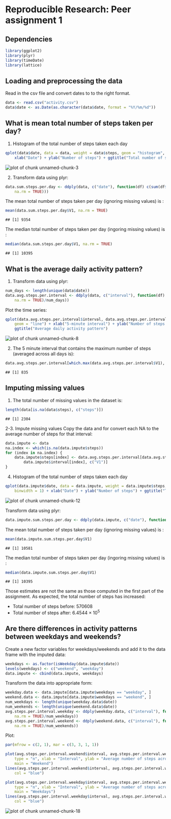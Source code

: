 Reproducible Research: Peer assignment 1
========================================================

## Dependencies

```r
library(ggplot2)
library(plyr)
library(timeDate)
library(lattice)
```


## Loading and preprocessing the data

Read in the csv file and convert dates to to the right format.

```r
data <- read.csv("activity.csv")
data$date <- as.Date(as.character(data$date, format = "%Y/%m/%d"))
```


## What is mean total number of steps taken per day?

1. Histogram of the total number of steps taken each day

```r
qplot(data$date, data = data, weight = data$steps, geom = "histogram", binwidth = 1) + 
    xlab("Date") + ylab("Number of steps") + ggtitle("Total number of steps per day")
```

![plot of chunk unnamed-chunk-3](figure/unnamed-chunk-3.png) 


2. Transform data using plyr:

```r
data.sum.steps.per.day <- ddply(data, c("date"), function(df) c(sum(df$steps, 
    na.rm = TRUE)))
```


The mean total number of steps taken per day (ignoring missing values) is :

```r
mean(data.sum.steps.per.day$V1, na.rm = TRUE)
```

```
## [1] 9354
```

The median total number of steps taken per day (ingoring missing values) is : 

```r
median(data.sum.steps.per.day$V1, na.rm = TRUE)
```

```
## [1] 10395
```


## What is the average daily activity pattern?

1. Transform data using plyr:

```r
num_days <- length(unique(data$date))
data.avg.steps.per.interval <- ddply(data, c("interval"), function(df) c(sum(df$steps, 
    na.rm = TRUE)/num_days))
```


Plot the time series:

```r
qplot(data.avg.steps.per.interval$interval, data.avg.steps.per.interval$V1, 
    geom = "line") + xlab("5-minute interval") + ylab("Number of steps averaged across all days") + 
    ggtitle("Average daily activity pattern")
```

![plot of chunk unnamed-chunk-8](figure/unnamed-chunk-8.png) 


2. The 5 minute interval that contains the maximum number of steps (averaged across all days is):

```r
data.avg.steps.per.interval[which.max(data.avg.steps.per.interval$V1), c("interval")]
```

```
## [1] 835
```


## Imputing missing values

1. The total number of missing values in the dataset is:

```r
length(data[is.na(data$steps), c("steps")])
```

```
## [1] 2304
```


2-3. Impute missing values
Copy the data and for convert each NA to the average number of steps for that interval:

```r
data.impute <- data
na.index <- which(is.na(data.impute$steps))
for (index in na.index) {
    data.impute$steps[index] <- data.avg.steps.per.interval[data.avg.steps.per.interval$interval == 
        data.impute$interval[index], c("V1")]
}
```



4. Histogram of the total number of steps taken each day

```r
qplot(data.impute$date, data = data.impute, weight = data.impute$steps, geom = "histogram", 
    binwidth = 1) + xlab("Date") + ylab("Number of steps") + ggtitle("Total number of steps per day")
```

![plot of chunk unnamed-chunk-12](figure/unnamed-chunk-12.png) 


Transform data using plyr:

```r
data.impute.sum.steps.per.day <- ddply(data.impute, c("date"), function(df) c(sum(df$steps)))
```


The mean total number of steps taken per day (ignoring missing values) is :

```r
mean(data.impute.sum.steps.per.day$V1)
```

```
## [1] 10581
```

The median total number of steps taken per day (ingoring missing values) is : 

```r
median(data.impute.sum.steps.per.day$V1)
```

```
## [1] 10395
```


Those estimates are not the same as those computed in the first part of the assignment.
As expected, the total number of steps has increased:
* Total number of steps before: 570608
* Total number of steps after: 6.4544 &times; 10<sup>5</sup>


## Are there differences in activity patterns between weekdays and weekends?

Create a new factor variables for weekdays/weekends and add it to the data frame with the imputed data:

```r
weekdays <- as.factor(isWeekday(data.impute$date))
levels(weekdays) <- c("weekend", "weekday")
data.impute <- cbind(data.impute, weekdays)
```


Transform the data into appropriate form:

```r
weekday.data <- data.impute[data.impute$weekdays == "weekday", ]
weekend.data <- data.impute[data.impute$weekdays == "weekend", ]
num_weekdays <- length(unique(weekday.data$date))
num_weekends <- length(unique(weekend.data$date))
avg.steps.per.interval.weekday <- ddply(weekday.data, c("interval"), function(df) c(sum(df$steps, 
    na.rm = TRUE)/num_weekdays))
avg.steps.per.interval.weekend <- ddply(weekend.data, c("interval"), function(df) c(sum(df$steps, 
    na.rm = TRUE)/num_weekends))
```


Plot:

```r
par(mfrow = c(2, 1), mar = c(3, 3, 1, 1))

plot(avg.steps.per.interval.weekend$interval, avg.steps.per.interval.weekend$V1, 
    type = "n", xlab = "Interval", ylab = "Average number of steps across all days", 
    main = "Weekend")
lines(avg.steps.per.interval.weekend$interval, avg.steps.per.interval.weekend$V1, 
    col = "blue")

plot(avg.steps.per.interval.weekday$interval, avg.steps.per.interval.weekday$V1, 
    type = "n", xlab = "Interval", ylab = "Average number of steps across all days", 
    main = "Weekdays")
lines(avg.steps.per.interval.weekday$interval, avg.steps.per.interval.weekday$V1, 
    col = "blue")
```

![plot of chunk unnamed-chunk-18](figure/unnamed-chunk-18.png) 

